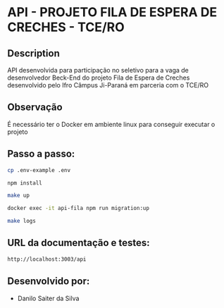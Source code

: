 # API - PROJETO FILA DE ESPERA DE CRECHES - TCE/RO

## Description

API desenvolvida para participação no seletivo para a vaga de desenvolvedor Beck-End do projeto Fila de Espera de Creches desenvolvido pelo Ifro Câmpus Ji-Paraná em parceria com o TCE/RO

## Observação
É necessário ter o Docker em ambiente linux para conseguir executar o projeto

## Passo a passo:
```bash
cp .env-example .env

npm install

make up

docker exec -it api-fila npm run migration:up

make logs
```

## URL da documentação e testes:

```bash
http://localhost:3003/api
```

## Desenvolvido por:
- Danilo Saiter da Silva